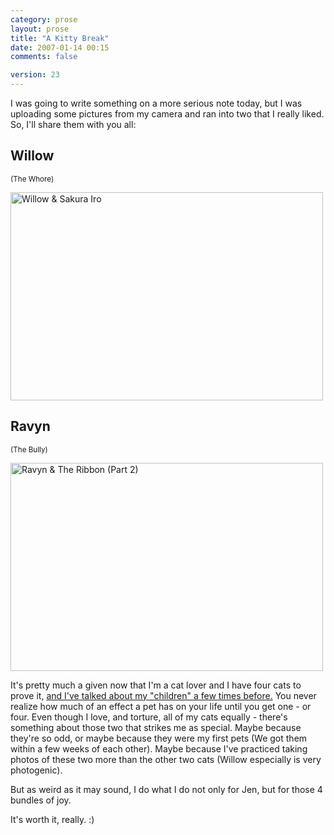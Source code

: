 ```yaml
---
category: prose
layout: prose
title: "A Kitty Break"
date: 2007-01-14 00:15
comments: false

version: 23
---
```


I was going to write something on a more serious note today, but I was uploading some pictures from my camera and ran into two that I really liked. So, I'll share them with you all:

## Willow
<small>(The Whore)</small>

[<img src="http://farm1.static.flickr.com/133/356680871_5f418258ef.jpg" width="500" height="333" alt="Willow & Sakura Iro" />][1]

## Ravyn
<small>(The Bully)</small>

[<img src="http://farm1.static.flickr.com/125/356675904_401032fd1e.jpg" width="500" height="333" alt="Ravyn & The Ribbon (Part 2)" />][2]

It's pretty much a given now that I'm a cat lover and I have four cats to prove it, [and I've talked about my "children" a few times before.][3] You never realize how much of an effect a pet has on your life until you get one - or four. Even though I love, and torture, all of my cats equally - there's something about those two that strikes me as special. Maybe because they're so odd, or maybe because they were my first pets (We got them within a few weeks of each other). Maybe because I've practiced taking photos of these two more than the other two cats (Willow especially is very photogenic).

But as weird as it may sound, I do what I do not only for Jen, but for those 4 bundles of joy.

It's worth it, really. :)

[1]: http://www.flickr.com/photos/avalonstar/356680871/
[2]: http://www.flickr.com/photos/avalonstar/356675904/
[3]: http://avalonstar.com/blog/2005/sep/27/step-7-a-place-we-call-home/
